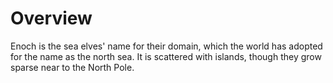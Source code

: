 # Overview
Enoch is the sea elves' name for their domain, which the world has adopted for the name as the north sea. It is scattered with islands, though they grow sparse near to the North Pole.